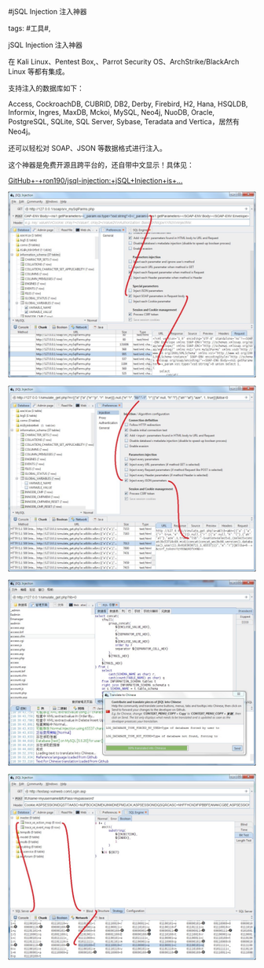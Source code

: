 #jSQL Injection 注入神器

tags: #工具#, 

jSQL Injection 注入神器

在 Kali Linux、Pentest Box,、Parrot Security OS、ArchStrike/BlackArch Linux 等都有集成。

支持注入的数据库如下：

Access, CockroachDB, CUBRID, DB2, Derby, Firebird, H2, Hana, HSQLDB, Informix, Ingres, MaxDB, Mckoi, MySQL, Neo4j, NuoDB, Oracle, PostgreSQL, SQLite, SQL Server, Sybase, Teradata and Vertica，居然有 Neo4j。

还可以轻松对 SOAP、JSON 等数据格式进行注入。

这个神器是免费开源且跨平台的，还自带中文显示！具体见：

[GitHub+-+ron190/jsql-injection:+jSQL+Injection+is+...](https://github.com/ron190/jsql-injection)

![image_48885124528528](/assets/48885124528528.jpeg)

![image_88882145248242](/assets/88882145248242.jpeg)

![image_28882145248211](/assets/28882145248211.jpeg)

![image_15554812415122](/assets/15554812415122.jpeg)

[comment]: <> (topic_id:28884228452521)

[comment]: <> (create_time:2017-10-10T10:08:52.240+0800)

[comment]: <> (topic_type:talk)

[comment]: <> (owner:781244882_余弦)

